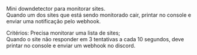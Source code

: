 Mini downdetector para monitorar sites. </br>
Quando um dos sites que está sendo monitorado cair, printar no console e enviar uma notificação pelo webhook.

Critérios:
Precisa monitorar uma lista de sites; </br>
Quando o site não responder em 3 tentativas a cada 10 segundos, deve printar no console e enviar um webhook no discord.
